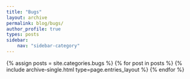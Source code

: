 ```yaml
---
title: "Bugs"
layout: archive
permalink: blog/bugs/
author_profile: true
types: posts
sidebar:
    nav: "sidebar-category"
---
```


{% assign posts = site.categories.bugs %}
{% for post in posts %} {% include archive-single.html type=page.entries_layout %} {% endfor %}
